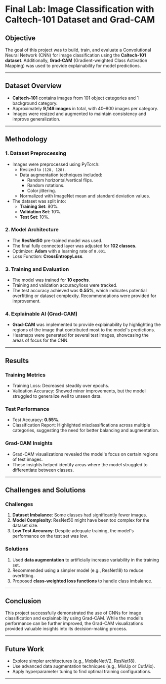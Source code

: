 # Final Lab: Image Classification with Caltech-101 Dataset and Grad-CAM

## Objective
The goal of this project was to build, train, and evaluate a Convolutional Neural Network (CNN) for image classification using the **Caltech-101 dataset**. Additionally, **Grad-CAM** (Gradient-weighted Class Activation Mapping) was used to provide explainability for model predictions.

---

## Dataset Overview
- **Caltech-101** contains images from 101 object categories and 1 background category.
- Approximately **9,146 images** in total, with 40–800 images per category.
- Images were resized and augmented to maintain consistency and improve generalization.

---

## Methodology

### **1. Dataset Preprocessing**
- Images were preprocessed using PyTorch:
  - Resized to `(128, 128)`.
  - Data augmentation techniques included:
    - Random horizontal/vertical flips.
    - Random rotations.
    - Color jittering.
  - Normalized with ImageNet mean and standard deviation values.
- The dataset was split into:
  - **Training Set**: 80%.
  - **Validation Set**: 10%.
  - **Test Set**: 10%.

### **2. Model Architecture**
- The **ResNet50** pre-trained model was used.
- The final fully connected layer was adjusted for **102 classes**.
- Optimizer: **Adam** with a learning rate of `0.001`.
- Loss Function: **CrossEntropyLoss**.

### **3. Training and Evaluation**
- The model was trained for **10 epochs**.
- Training and validation accuracy/loss were tracked.
- The test accuracy achieved was **0.55%**, which indicates potential overfitting or dataset complexity. Recommendations were provided for improvement.

### **4. Explainable AI (Grad-CAM)**
- **Grad-CAM** was implemented to provide explainability by highlighting the regions of the image that contributed most to the model's predictions.
- Heatmaps were generated for several test images, showcasing the areas of focus for the CNN.

---

## Results

### **Training Metrics**
- Training Loss: Decreased steadily over epochs.
- Validation Accuracy: Showed minor improvements, but the model struggled to generalize well to unseen data.

### **Test Performance**
- Test Accuracy: **0.55%**.
- Classification Report: Highlighted misclassifications across multiple categories, suggesting the need for better balancing and augmentation.

### **Grad-CAM Insights**
- Grad-CAM visualizations revealed the model's focus on certain regions of test images.
- These insights helped identify areas where the model struggled to differentiate between classes.

---

## Challenges and Solutions

### **Challenges**
1. **Dataset Imbalance**: Some classes had significantly fewer images.
2. **Model Complexity**: ResNet50 might have been too complex for the dataset size.
3. **Low Test Accuracy**: Despite adequate training, the model's performance on the test set was low.

### **Solutions**
1. Used **data augmentation** to artificially increase variability in the training set.
2. Recommended using a simpler model (e.g., ResNet18) to reduce overfitting.
3. Proposed **class-weighted loss functions** to handle class imbalance.

---

## Conclusion
This project successfully demonstrated the use of CNNs for image classification and explainability using Grad-CAM. While the model's performance can be further improved, the Grad-CAM visualizations provided valuable insights into its decision-making process.

---

## Future Work
- Explore simpler architectures (e.g., MobileNetV2, ResNet18).
- Use advanced data augmentation techniques (e.g., MixUp or CutMix).
- Apply hyperparameter tuning to find optimal training configurations.

---
